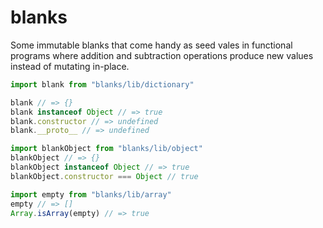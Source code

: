 # blanks

Some immutable blanks that come handy as seed vales in functional programs where addition and subtraction operations produce new values instead of mutating in-place.

```js
import blank from "blanks/lib/dictionary"

blank // => {}
blank instanceof Object // => true
blank.constructor // => undefined
blank.__proto__ // => undefined

import blankObject from "blanks/lib/object"
blankObject // => {}
blankObject instanceof Object // => true
blankObject.constructor === Object // true

import empty from "blanks/lib/array"
empty // => []
Array.isArray(empty) // => true
```
